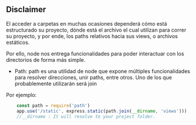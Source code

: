 ## Disclaimer
El acceder a carpetas en muchas ocasiones dependerá cómo está estructurado su proyecto, dónde está el archivo el cual utilizan para correr su proyecto, y por ende, los paths relativos hacia sus views, o archivos estáticos.

Por ello, node nos entrega funcionalidades para poder interactuar con los directorios de forma más simple.

- Path: path es una utilidad de node que expone múltiples funcionalidades para resolver direcciones, unir paths, entre otros. Uno de los que probablemente utilizarán será join

Por ejemplo:

```js
    const path = require('path')
    app.use('/static', express.static(path.join(__dirname, 'views')))
    //__dirname : It will resolve to your project folder.

```